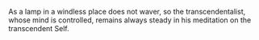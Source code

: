 As a lamp in a windless place does not waver, so the transcendentalist, whose mind is controlled, remains always steady in his meditation on the transcendent Self.